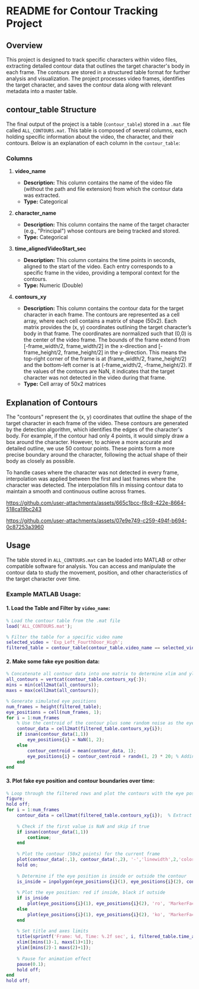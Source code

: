 # README for Contour Tracking Project

## Overview

This project is designed to track specific characters within video files, extracting detailed contour data that outlines the target character's body in each frame. The contours are stored in a structured table format for further analysis and visualization. The project processes video frames, identifies the target character, and saves the contour data along with relevant metadata into a master table.

## contour_table Structure

The final output of the project is a table (`contour_table`) stored in a `.mat` file called `ALL_CONTOURS.mat`. This table is composed of several columns, each holding specific information about the video, the character, and their contours. Below is an explanation of each column in the `contour_table`:

### Columns

1. **video_name**
   - **Description:** This column contains the name of the video file (without the path and file extension) from which the contour data was extracted.
   - **Type:** Categorical
   
2. **character_name**
   - **Description:** This column contains the name of the target character (e.g., "Principal") whose contours are being tracked and stored.
   - **Type:** Categorical
   
3. **time_alignedVideoStart_sec**
   - **Description:** This column contains the time points in seconds, aligned to the start of the video. Each entry corresponds to a specific frame in the video, providing a temporal context for the contours.
   - **Type:** Numeric (Double)
   
4. **contours_xy**
   - **Description:** This column contains the contour data for the target character in each frame. The contours are represented as a cell array, where each cell contains a matrix of shape (50x2). Each matrix provides the (x, y) coordinates outlining the target character’s body in that frame. The coordinates are normalized such that (0,0) is the center of the video frame. The bounds of the frame extend from [-frame_width/2, frame_width/2] in the x-direction and [-frame_height/2, frame_height/2] in the y-direction. This means the top-right corner of the frame is at (frame_width/2, frame_height/2) and the bottom-left corner is at (-frame_width/2, -frame_height/2). If the values of the contours are NaN, it indicates that the target character was not detected in the video during that frame.
   - **Type:** Cell array of 50x2 matrices

## Explanation of Contours

The "contours" represent the (x, y) coordinates that outline the shape of the target character in each frame of the video. These contours are generated by the detection algorithm, which identifies the edges of the character's body.
For example, if the contour had only 4 points, it would simply draw a box around the character. However, to achieve a more accurate and detailed outline, we use 50 contour points. These points form a more precise boundary around the character, following the actual shape of their body as closely as possible.

To handle cases where the character was not detected in every frame, interpolation was applied between the first and last frames where the character was detected. The interpolation fills in missing contour data to maintain a smooth and continuous outline across frames.



https://github.com/user-attachments/assets/665c1bcc-f8c8-422e-8664-518ca19bc243



https://github.com/user-attachments/assets/07e9e749-c259-494f-b694-0c87253a3960




## Usage

The table stored in `ALL_CONTOURS.mat` can be loaded into MATLAB or other compatible software for analysis. You can access and manipulate the contour data to study the movement, position, and other characteristics of the target character over time.

### Example MATLAB Usage:

#### 1. Load the Table and Filter by `video_name`:
```matlab
% Load the contour table from the .mat file
load('ALL_CONTOURS.mat');  

% Filter the table for a specific video name
selected_video = 'Exp_Left_FourthDoor_High';
filtered_table = contour_table(contour_table.video_name == selected_video, :);
```

#### 2. Make some fake eye position data:
```matlab
% Concatenate all contour data into one matrix to determine xlim and ylim
all_contours = vertcat(contour_table.contours_xy{:});
mins = min(cell2mat(all_contours));
maxs = max(cell2mat(all_contours));

% Generate simulated eye positions
num_frames = height(filtered_table);
eye_positions = cell(num_frames, 1);
for i = 1:num_frames
    % Use the centroid of the contour plus some random noise as the eye position
    contour_data = cell2mat(filtered_table.contours_xy{i});
    if isnan(contour_data(1,1))
        eye_positions{i} = NaN(1, 2);
    else
        contour_centroid = mean(contour_data, 1);
        eye_positions{i} = contour_centroid + randn(1, 2) * 20; % Adding noise
    end
end
```

#### 3. Plot fake eye position and contour boundaries over time:
```matlab
% Loop through the filtered rows and plot the contours with the eye positions
figure;
hold off;
for i = 1:num_frames
    contour_data = cell2mat(filtered_table.contours_xy{i});  % Extract the (50x2) contour matrix
    
    % Check if the first value is NaN and skip if true
    if isnan(contour_data(1,1))
        continue;
    end
    
    % Plot the contour (50x2 points) for the current frame
    plot(contour_data(:,1), contour_data(:,2), '-','linewidth',2,'color','red');  % Plot the (x,y) coordinates
    hold on;
    
    % Determine if the eye position is inside or outside the contour
    is_inside = inpolygon(eye_positions{i}(1), eye_positions{i}(2), contour_data(:,1), contour_data(:,2));
    
    % Plot the eye position: red if inside, black if outside
    if is_inside
        plot(eye_positions{i}(1), eye_positions{i}(2), 'ro', 'MarkerFaceColor', 'red');  % Red if inside
    else
        plot(eye_positions{i}(1), eye_positions{i}(2), 'ko', 'MarkerFaceColor', 'black');  % Black if outside
    end
    
    % Set title and axes limits
    title(sprintf('Frame: %d, Time: %.2f sec', i, filtered_table.time_alignedVideoStart_sec(i)));
    xlim([mins(1)-1, maxs(1)+1]);
    ylim([mins(2)-1 maxs(2)+1]);
    
    % Pause for animation effect
    pause(0.1);
    hold off;
end
hold off;
```
